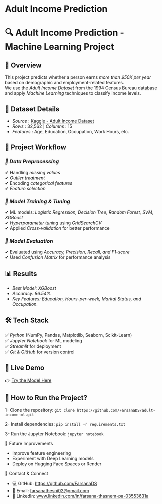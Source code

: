 # Adult Income Prediction
# 🔍 Adult Income Prediction - Machine Learning Project  

## 📌 Overview  
This project predicts whether a person earns *more than $50K per year* based on demographic and employment-related features.  
We use the *Adult Income Dataset* from the 1994 Census Bureau database and apply *Machine Learning* techniques to classify income levels.  

## 📂 Dataset Details  
- *Source* : [Kaggle - Adult Income Dataset](https://www.kaggle.com/datasets/uciml/adult-census-income)
- *Rows* : 32,562 | *Columns* : 15  
- *Features* : Age, Education, Occupation, Work Hours, etc.  

## 🚀 Project Workflow  
### *⿡ Data Preprocessing*  
✔ Handling *missing values*  
✔ *Outlier treatment*  
✔ Encoding *categorical features*  
✔ *Feature selection*  

### *⿢ Model Training & Tuning*  
✔ ML models: *Logistic Regression, Decision Tree, Random Forest, SVM, XGBoost*  
✔ *Hyperparameter tuning* using *GridSearchCV*  
✔ Applied *Cross-validation* for better performance  

### *⿣ Model Evaluation*  
✔ Evaluated using *Accuracy, Precision, Recall, and F1-score*  
✔ Used *Confusion Matrix* for performance analysis  

## 📊 Results  
- *Best Model: XGBoost* 
- *Accuracy: 86.54%* 
- *Key Features: Education, Hours-per-week, Marital
Status, and Occupation.* 

## 🛠 Tech Stack  
✅ *Python* (NumPy, Pandas, Matplotlib, Seaborn, Scikit-Learn)  
✅ *Jupyter Notebook* for ML modeling  
✅ *Streamlit* for deployment  
✅ *Git & GitHub* for version control  

## 🚀 Live Demo  
👉 [Try the Model Here](https://adult-income-ml-yinukwr2zmrufo8wxdkcqb.streamlit.app/)  

## 📌 How to Run the Project?  
1- Clone the repository:
`git clone https://github.com/FarsanaDS/adult-income-ml.git`

2- Install dependencies:
`pip install -r requirements.txt`

3- Run the Jupyter Notebook:
`jupyter notebook`

📜 Future Improvements

- Improve feature engineering
- Experiment with Deep Learning models
- Deploy on Hugging Face Spaces or Render

📌 Contact & Connect

- 💻 GitHub: https://github.com/FarsanaDS
- 📧 Email: farsanathesni02@gmail.com
- 🔗 LinkedIn: www.linkedin.com/in/farsana-thasnem-pa-03553631a

